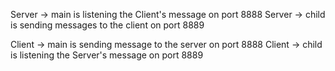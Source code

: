 Server -> main is listening the Client's message on port 8888
Server -> child is sending messages to the client on port 8889

Client -> main is sending message to the server on port 8888
Client -> child is listening the Server's message on port 8889